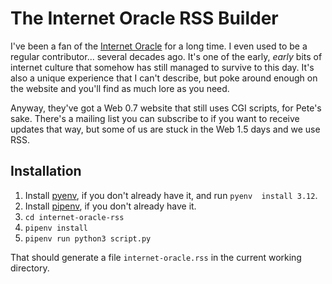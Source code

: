 # The Internet Oracle RSS Builder

I've been a fan of the [Internet Oracle](https://internetoracle.org) for a long time. I even 
used to be a regular contributor... several decades ago. It's one of the early, _early_ bits of 
internet culture that somehow has still managed to survive to this day. It's also a unique 
experience that I can't describe, but poke around enough on the website and you'll find as much 
lore as you need.

Anyway, they've got a Web 0.7 website that still uses CGI scripts, for Pete's sake. There's a 
mailing list you can subscribe to if you want to receive updates that way, but some of us are 
stuck in the Web 1.5 days and we use RSS.  

## Installation

1. Install [pyenv](https://github.com/pyenv/pyenv), if you don't already have it, and run `pyenv 
install 3.12`. 
2. Install [pipenv](https://pipenv.pypa.io/en/latest/), if you don't already have it.
3. `cd internet-oracle-rss`
4. `pipenv install`
5. `pipenv run python3 script.py`

That should generate a file `internet-oracle.rss` in the current working directory.